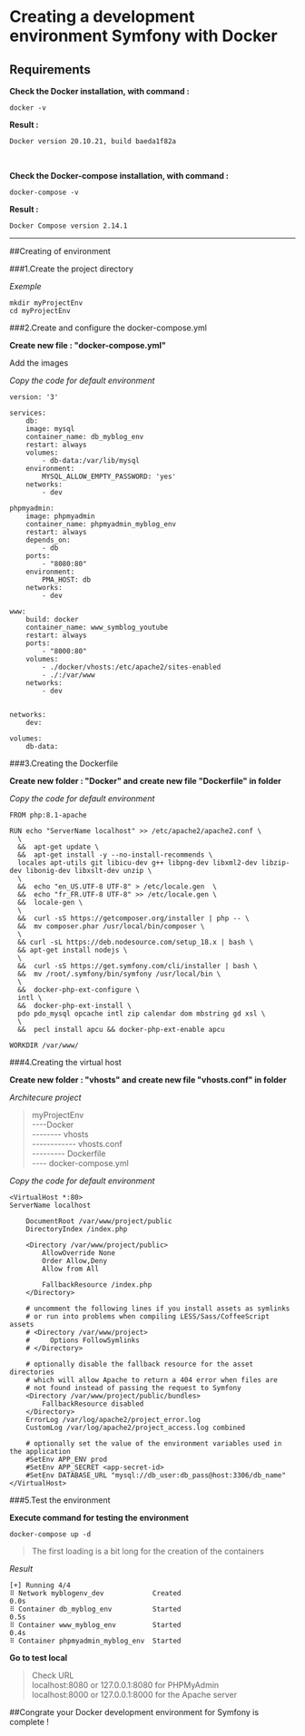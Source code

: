 # Creating a development environment Symfony with Docker

## Requirements

**Check the Docker installation, with command :**

`docker -v`

**Result :**

`Docker version 20.10.21, build baeda1f82a`

<br>

**Check the Docker-compose installation, with command :**

`docker-compose -v`

**Result :**

`Docker Compose version 2.14.1`

---
##Creating of environment

###1.Create the project directory

*Exemple*

```
mkdir myProjectEnv
cd myProjectEnv
```
###2.Create and configure the docker-compose.yml

**Create new file : "docker-compose.yml"**

Add the images

*Copy the code for default environment*
```
version: '3'

services:
    db:
    image: mysql
    container_name: db_myblog_env
    restart: always
    volumes:
        - db-data:/var/lib/mysql
    environment:
        MYSQL_ALLOW_EMPTY_PASSWORD: 'yes'
    networks:
        - dev

phpmyadmin:
    image: phpmyadmin
    container_name: phpmyadmin_myblog_env
    restart: always
    depends_on:
        - db
    ports:
        - "8080:80"
    environment:
        PMA_HOST: db
    networks:
        - dev

www:
    build: docker
    container_name: www_symblog_youtube
    restart: always
    ports:
        - "8000:80"
    volumes:
        - ./docker/vhosts:/etc/apache2/sites-enabled
        - ./:/var/www
    networks:
        - dev


networks:
    dev:

volumes:
    db-data:
```

###3.Creating the Dockerfile

**Create new folder : "Docker" and create new file "Dockerfile" in folder**

*Copy the code for default environment*

```
FROM php:8.1-apache

RUN echo "ServerName localhost" >> /etc/apache2/apache2.conf \
  \
  &&  apt-get update \
  &&  apt-get install -y --no-install-recommends \
  locales apt-utils git libicu-dev g++ libpng-dev libxml2-dev libzip-dev libonig-dev libxslt-dev unzip \
  \
  &&  echo "en_US.UTF-8 UTF-8" > /etc/locale.gen  \
  &&  echo "fr_FR.UTF-8 UTF-8" >> /etc/locale.gen \
  &&  locale-gen \
  \
  &&  curl -sS https://getcomposer.org/installer | php -- \
  &&  mv composer.phar /usr/local/bin/composer \
  \
  && curl -sL https://deb.nodesource.com/setup_18.x | bash \
  && apt-get install nodejs \
  \
  &&  curl -sS https://get.symfony.com/cli/installer | bash \
  &&  mv /root/.symfony/bin/symfony /usr/local/bin \
  \
  &&  docker-php-ext-configure \
  intl \
  &&  docker-php-ext-install \
  pdo pdo_mysql opcache intl zip calendar dom mbstring gd xsl \
  \
  &&  pecl install apcu && docker-php-ext-enable apcu

WORKDIR /var/www/
```

###4.Creating the virtual host

**Create new folder : "vhosts" and create new file "vhosts.conf" in folder**

*Architecure project*
>myProjectEnv
><br>----Docker
><br>-------- vhosts
><br>------------ vhosts.conf
><br>--------- Dockerfile
><br>---- docker-compose.yml

*Copy the code for default environment*
```
<VirtualHost *:80>
ServerName localhost

    DocumentRoot /var/www/project/public
    DirectoryIndex /index.php

    <Directory /var/www/project/public>
        AllowOverride None
        Order Allow,Deny
        Allow from All

        FallbackResource /index.php
    </Directory>

    # uncomment the following lines if you install assets as symlinks
    # or run into problems when compiling LESS/Sass/CoffeeScript assets
    # <Directory /var/www/project>
    #     Options FollowSymlinks
    # </Directory>

    # optionally disable the fallback resource for the asset directories
    # which will allow Apache to return a 404 error when files are
    # not found instead of passing the request to Symfony
    <Directory /var/www/project/public/bundles>
        FallbackResource disabled
    </Directory>
    ErrorLog /var/log/apache2/project_error.log
    CustomLog /var/log/apache2/project_access.log combined

    # optionally set the value of the environment variables used in the application
    #SetEnv APP_ENV prod
    #SetEnv APP_SECRET <app-secret-id>
    #SetEnv DATABASE_URL "mysql://db_user:db_pass@host:3306/db_name"
</VirtualHost>
```

###5.Test the environment 

**Execute command for testing the environment**

`docker-compose up -d`

>The first loading is a bit long for the creation of the containers

*Result*
```
[+] Running 4/4
⠿ Network myblogenv_dev            Created                                      0.0s
⠿ Container db_myblog_env          Started                                      0.5s
⠿ Container www_myblog_env         Started                                      0.4s
⠿ Container phpmyadmin_myblog_env  Started  
```

**Go to test local**

>Check URL
> <br> localhost:8080 or 127.0.0.1:8080 for PHPMyAdmin
> <br> localhost:8000 or 127.0.0.1:8000 for the Apache server 

##Congrate your Docker development environment for Symfony is complete !